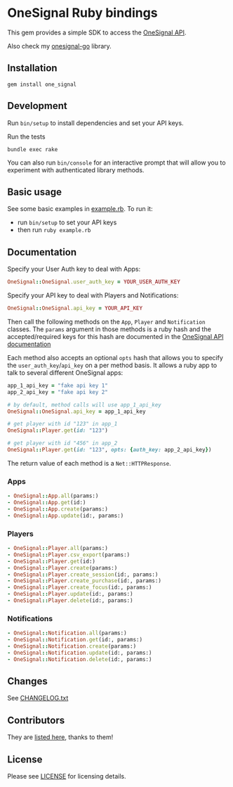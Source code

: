 # OneSignal Ruby bindings

This gem provides a simple SDK to access the [OneSignal API](https://documentation.onesignal.com/reference).

Also check my [onesignal-go](https://github.com/tbalthazar/onesignal-go) library.

## Installation

```
gem install one_signal
```

## Development

Run `bin/setup` to install dependencies and set your API keys.

Run the tests

```
bundle exec rake
```

You can also run `bin/console` for an interactive prompt that will allow you to experiment with authenticated library methods.

## Basic usage

See some basic examples in [example.rb](/example.rb).
To run it:
- run `bin/setup` to set your API keys
- then run `ruby example.rb`

## Documentation

Specify your User Auth key to deal with Apps:

```ruby
OneSignal::OneSignal.user_auth_key = YOUR_USER_AUTH_KEY
```

Specify your API key to deal with Players and Notifications:

```ruby
OneSignal::OneSignal.api_key = YOUR_API_KEY
```

Then call the following methods on the `App`, `Player` and `Notification` classes.
The `params` argument in those methods is a ruby hash and the accepted/required keys for this hash are documented in the [OneSignal API documentation](https://documentation.onesignal.com/reference)

Each method also accepts an optional `opts` hash that allows you to specify the `user_auth_key`/`api_key` on a per method basis. It allows a ruby app to talk to several different OneSignal apps:

```ruby
app_1_api_key = "fake api key 1"
app_2_api_key = "fake api key 2"

# by default, method calls will use app_1_api_key
OneSignal::OneSignal.api_key = app_1_api_key

# get player with id "123" in app_1
OneSignal::Player.get(id: "123")

# get player with id "456" in app_2
OneSignal::Player.get(id: "123", opts: {auth_key: app_2_api_key})
```

The return value of each method is a `Net::HTTPResponse`.

### Apps

```ruby
- OneSignal::App.all(params:)
- OneSignal::App.get(id:)
- OneSignal::App.create(params:)
- OneSignal::App.update(id:, params:)
```

### Players

```ruby
- OneSignal::Player.all(params:)
- OneSignal::Player.csv_export(params:)
- OneSignal::Player.get(id:)
- OneSignal::Player.create(params:)
- OneSignal::Player.create_session(id:, params:)
- OneSignal::Player.create_purchase(id:, params:)
- OneSignal::Player.create_focus(id:, params:)
- OneSignal::Player.update(id:, params:)
- OneSignal::Player.delete(id:, params:)
```

### Notifications

```ruby
- OneSignal::Notification.all(params:)
- OneSignal::Notification.get(id:, params:)
- OneSignal::Notification.create(params:)
- OneSignal::Notification.update(id:, params:)
- OneSignal::Notification.delete(id:, params:)
```

## Changes

See [CHANGELOG.txt](CHANGELOG.txt)

## Contributors

They are [listed here](https://github.com/tbalthazar/onesignal-ruby/graphs/contributors), thanks to them!

## License

Please see [LICENSE](/LICENSE) for licensing details.
